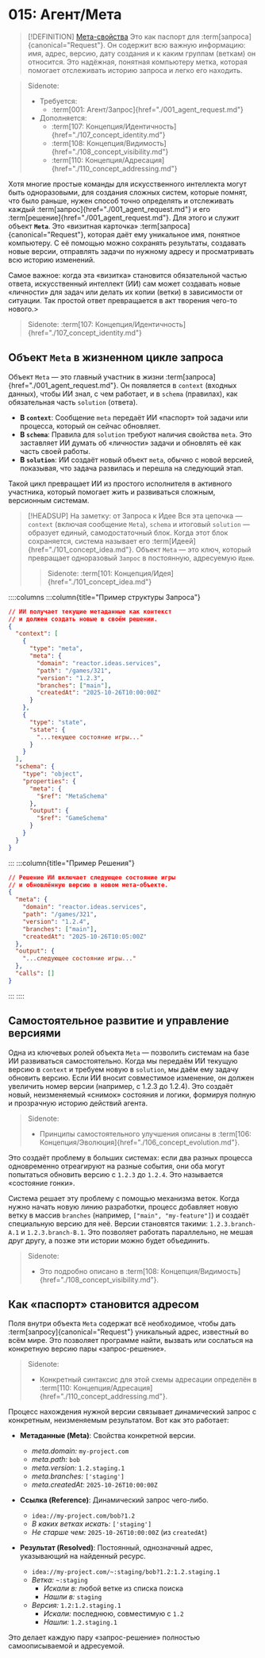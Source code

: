 # 015: Агент/Мета

> [!DEFINITION] [Мета-свойства](./000_glossary.md)
> Это как паспорт для :term[запроса]{canonical="Request"}. Он содержит всю важную информацию: имя, адрес, версию, дату создания и к каким группам (веткам) он относится. Это надёжная, понятная компьютеру метка, которая помогает отслеживать историю запроса и легко его находить.

> Sidenote:
> - Требуется:
>   - :term[001: Агент/Запрос]{href="./001_agent_request.md"}
> - Дополняется:
>   - :term[107: Концепция/Идентичность]{href="./107_concept_identity.md"}
>   - :term[108: Концепция/Видимость]{href="./108_concept_visibility.md"}
>   - :term[110: Концепция/Адресация]{href="./110_concept_addressing.md"}

Хотя многие простые команды для искусственного интеллекта могут быть одноразовыми, для создания сложных систем, которые помнят, что было раньше, нужен способ точно определять и отслеживать каждый :term[запрос]{href="./001_agent_request.md"} и его :term[решение]{href="./001_agent_request.md"}. Для этого и служит объект **`Meta`**. Это «визитная карточка» :term[запроса]{canonical="Request"}, которая даёт ему уникальное имя, понятное компьютеру. С её помощью можно сохранять результаты, создавать новые версии, отправлять задачи по нужному адресу и просматривать всю историю изменений.

Самое важное: когда эта «визитка» становится обязательной частью ответа, искусственный интеллект (ИИ) сам может создавать новые «личности» для задач или делать их копии (ветки) в зависимости от ситуации. Так простой ответ превращается в акт творения чего-то нового.>

> Sidenote:
> :term[107: Концепция/Идентичность]{href="./107_concept_identity.md"}

## Объект `Meta` в жизненном цикле запроса

Объект `Meta` — это главный участник в жизни :term[запроса]{href="./001_agent_request.md"}. Он появляется в `context` (входных данных), чтобы ИИ знал, с чем работает, и в `schema` (правилах), как обязательная часть `solution` (ответа).

- **В `context`**: Сообщение `meta` передаёт ИИ «паспорт» той задачи или процесса, который он сейчас обновляет.
- **В `schema`**: Правила для `solution` требуют наличия свойства `meta`. Это заставляет ИИ думать об «личности» задачи и обновлять её как часть своей работы.
- **В `solution`**: ИИ создаёт новый объект `meta`, обычно с новой версией, показывая, что задача развилась и перешла на следующий этап.

Такой цикл превращает ИИ из простого исполнителя в активного участника, который помогает жить и развиваться сложным, версионным системам.

> [!HEADSUP] На заметку: от Запроса к Идее
> Вся эта цепочка — `context` (включая сообщение `Meta`), `schema` и итоговый `solution` — образует единый, самодостаточный блок. Когда этот блок сохраняется, система называет его :term[Идеей]{href="./101_concept_idea.md"}. Объект `Meta` — это ключ, который превращает одноразовый `Запрос` в постоянную, адресуемую `Идею`.
>
> > Sidenote:
> > :term[101: Концепция/Идея]{href="./101_concept_idea.md"}

::::columns
:::column{title="Пример структуры Запроса"}

```json
// ИИ получает текущие метаданные как контекст
// и должен создать новые в своём решении.
{
  "context": [
    {
      "type": "meta",
      "meta": {
        "domain": "reactor.ideas.services",
        "path": "/games/321",
        "version": "1.2.3",
        "branches": ["main"],
        "createdAt": "2025-10-26T10:00:00Z"
      }
    },
    {
      "type": "state",
      "state": {
        "...текущее состояние игры..."
      }
    }
  ],
  "schema": {
    "type": "object",
    "properties": {
      "meta": {
        "$ref": "MetaSchema"
      },
      "output": {
        "$ref": "GameSchema"
      }
    }
  }
}
```

:::
:::column{title="Пример Решения"}

```json
// Решение ИИ включает следующее состояние игры
// и обновлённую версию в новом мета-объекте.
{
  "meta": {
    "domain": "reactor.ideas.services",
    "path": "/games/321",
    "version": "1.2.4",
    "branches": ["main"],
    "createdAt": "2025-10-26T10:05:00Z"
  },
  "output": {
    "...следующее состояние игры..."
  },
  "calls": []
}
```

:::
::::

## Самостоятельное развитие и управление версиями

Одна из ключевых ролей объекта `Meta` — позволить системам на базе ИИ развиваться самостоятельно. Когда мы передаём ИИ текущую версию в `context` и требуем новую в `solution`, мы даём ему задачу обновить версию. Если ИИ вносит совместимое изменение, он должен увеличить номер версии (например, с 1.2.3 до 1.2.4). Это создаёт новый, неизменяемый «снимок» состояния и логики, формируя полную и прозрачную историю действий агента.

> Sidenote:
> - Принципы самостоятельного улучшения описаны в :term[106: Концепция/Эволюция]{href="./106_concept_evolution.md"}.

Это создаёт проблему в больших системах: если два разных процесса одновременно отреагируют на разные события, они оба могут попытаться обновить версию с `1.2.3` до `1.2.4`. Это называется «состояние гонки».

Система решает эту проблему с помощью механизма веток. Когда нужно начать новую линию разработки, процесс добавляет новую ветку в массив `branches` (например, `["main", "my-feature"]`) и создаёт специальную версию для неё. Версии становятся такими: `1.2.3.branch-A.1` и `1.2.3.branch-B.1`. Это позволяет работать параллельно, не мешая друг другу, а позже эти истории можно будет объединить.

> Sidenote:
> - Это подробно описано в :term[108: Концепция/Видимость]{href="./108_concept_visibility.md"}.

## Как «паспорт» становится адресом

Поля внутри объекта `Meta` содержат всё необходимое, чтобы дать :term[запросу]{canonical="Request"} уникальный адрес, известный во всём мире. Это позволяет программе найти, вызвать или сослаться на конкретную версию пары «запрос-решение».

> Sidenote:
> - Конкретный синтаксис для этой схемы адресации определён в :term[110: Концепция/Адресация]{href="./110_concept_addressing.md"}.

Процесс нахождения нужной версии связывает динамический запрос с конкретным, неизменяемым результатом. Вот как это работает:

- **Метаданные (Meta)**: Свойства конкретной версии.
  - _meta.domain:_ `my-project.com`
  - _meta.path:_ `bob`
  - _meta.version:_ `1.2.staging.1`
  - _meta.branches:_ `['staging']`
  - _meta.createdAt:_ `2025-10-26T10:00:00Z`

- **Ссылка (Reference)**: Динамический запрос чего-либо.
  - `idea://my-project.com/bob?1.2`
  - _В каких ветках искать:_ `['staging']`
  - _Не старше чем:_ `2025-10-26T10:00:00Z` (из `createdAt`)

- **Результат (Resolved)**: Постоянный, однозначный адрес, указывающий на найденный ресурс.
  - `idea://my-project.com/~:staging/bob?1.2:1.2.staging.1`
  - _Ветка:_ `~:staging`
    - _Искали в:_ любой ветке из списка поиска
    - _Нашли в:_ `staging`
  - _Версия:_ `1.2:1.2.staging.1`
    - _Искали:_ последнюю, совместимую с `1.2`
    - _Нашли:_ `1.2.staging.1`

Это делает каждую пару «запрос-решение» полностью самоописываемой и адресуемой.